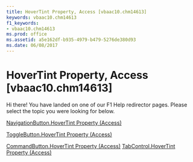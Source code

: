 ```yaml
---
title: HoverTint Property, Access [vbaac10.chm14613]
keywords: vbaac10.chm14613
f1_keywords:
- vbaac10.chm14613
ms.prod: office
ms.assetid: a5e162df-b935-4979-b479-5276de380d93
ms.date: 06/08/2017
---
```



# HoverTint Property, Access [vbaac10.chm14613]

Hi there! You have landed on one of our F1 Help redirector pages. Please select the topic you were looking for below.

[NavigationButton.HoverTint Property (Access)](http://msdn.microsoft.com/library/90ecba49-8922-193a-7fde-228b342b4eff%28Office.15%29.aspx)

[ToggleButton.HoverTint Property (Access)](http://msdn.microsoft.com/library/fbdb27bb-8a21-729c-17d6-a0e9b43826ae%28Office.15%29.aspx)

[CommandButton.HoverTint Property (Access)](http://msdn.microsoft.com/library/0eac99ff-c693-d456-c319-ec1ce60ba05d%28Office.15%29.aspx)
[TabControl.HoverTint Property (Access)](http://msdn.microsoft.com/library/24de8049-121d-e8c2-ecce-f88b1651cee0%28Office.15%29.aspx)

